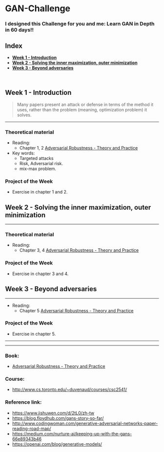 # GAN-Challenge

### I designed this Challenge for you and me: Learn GAN in Depth in 60 days!!

## Index
 - **[Week 1 - Introduction](https://github.com/quangvu0702/GAN-Challenge#week-1---Introduction)**
 - **[Week 2 - Solving the inner maximization, outer minimization](https://github.com/quangvu0702/GAN-Challenge#week-2---solving-the-inner-maximization-outer-minimization)**
 - **[Week 3 - Beyond adversaries](https://github.com/quangvu0702/GAN-Challenge#week-3---Beyond-adversaries)**

<br>

## Week 1 - Introduction
> Many papers present an attack or defense in terms of the method it uses, rather than the problem (meaning, optimization problem) it solves. 
---
### Theoretical material
 - Reading:
   - Chapter 1, 2 [Adversarial Robustness - Theory and Practice](https://adversarial-ml-tutorial.org/introduction/)
 - Key words:
   * Targeted attacks
   * Risk, Adversarial risk.
   * mix-max problem.
 
### Project of the Week
 - Exercise in chapter 1 and 2.
 
## Week 2 - Solving the inner maximization, outer minimization
---
### Theoretical material
 - Reading:
   - Chapter 3, 4 [Adversarial Robustness - Theory and Practice](https://adversarial-ml-tutorial.org/introduction/)

### Project of the Week
 - Exercise in chapter 3 and 4.
 
## Week 3 - Beyond adversaries
---
 - Reading:
   - Chapter 5 [Adversarial Robustness - Theory and Practice](https://adversarial-ml-tutorial.org/introduction/)

### Project of the Week
 - Exercise in chapter 5.

---
---

### Book:
  - [Adversarial Robustness - Theory and Practice](https://adversarial-ml-tutorial.org/introduction/)

### Course:
  -  http://www.cs.toronto.edu/~duvenaud/courses/csc2541/
  
### Reference link:
  - https://www.jishuwen.com/d/2tL0/zh-tw
  - https://blog.floydhub.com/gans-story-so-far/
  - http://www.codingwoman.com/generative-adversarial-networks-paper-reading-road-map/
  - https://medium.com/nurture-ai/keeping-up-with-the-gans-66e89343b46
  - https://openai.com/blog/generative-models/
  
